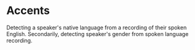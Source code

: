 # Accents

Detecting a speaker's native language from a recording of their spoken English.  Secondarily, detecting speaker's gender from spoken language recording.  
